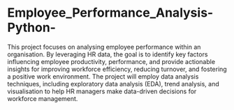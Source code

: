 # Employee_Performance_Analysis-Python-
This project focuses on analysing employee performance within an
organisation. By leveraging HR data, the goal is to identify key factors influencing employee
productivity, performance,  and provide actionable insights for improving
workforce efficiency, reducing turnover, and fostering a positive work environment. The
project will employ data analysis techniques, including exploratory data analysis (EDA),
trend analysis, and visualisation to help HR managers make data-driven decisions for
workforce management.
